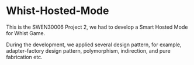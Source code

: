 # Whist-Hosted-Mode
This is the SWEN30006 Project 2, we had to develop a Smart Hosted Mode for Whist Game. 

During the development, we applied several design pattern, for example, adapter-factory design pattern, polymorphism, indirection, and pure fabrication etc.
